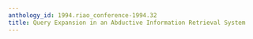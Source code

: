 ```yaml
---
anthology_id: 1994.riao_conference-1994.32
title: Query Expansion in an Abductive Information Retrieval System
---
```


